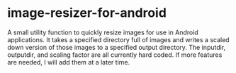 image-resizer-for-android
=========================

A small utility function to quickly resize images for use in Android applications. It takes a specified directory full
of images and writes a scaled down version of those images to a specified output directory. The inputdir, outputdir,
and scaling factor are all currently hard coded. If more features are needed, I will add them at a later time.
